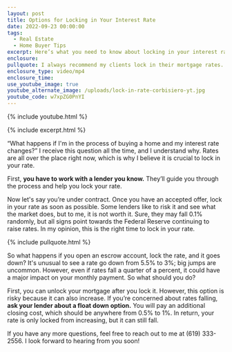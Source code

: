 ```yaml
---
layout: post
title: Options for Locking in Your Interest Rate
date: 2022-09-23 00:00:00
tags:
  - Real Estate
  - Home Buyer Tips
excerpt: Here’s what you need to know about locking in your interest rate.
enclosure:
pullquote: I always recommend my clients lock in their mortgage rates.
enclosure_type: video/mp4
enclosure_time:
use_youtube_image: true
youtube_alternate_image: /uploads/lock-in-rate-corbisiero-yt.jpg
youtube_code: w7xpZG0PnYI
---
```

{% include youtube.html %}

{% include excerpt.html %}

“What happens if I'm in the process of buying a home and my interest rate changes?” I receive this question all the time, and I understand why. Rates are all over the place right now, which is why I believe it is crucial to lock in your rate.

First, **you have to work with a lender you know.** They’ll guide you through the process and help you lock your rate.&nbsp;

Now let's say you’re under contract. Once you have an accepted offer, lock in your rate as soon as possible. Some lenders like to risk it and see what the market does, but to me, it is not worth it. Sure, they may fall 0.1% randomly, but all signs point towards the Federal Reserve continuing to raise rates. In my opinion, this is the right time to lock in your rate.

{% include pullquote.html %}

So what happens if you open an escrow account, lock the rate, and it goes down? It's unusual to see a rate go down from 5.5% to 3%; big jumps are uncommon. However, even if rates fall a quarter of a percent, it could have a major impact on your monthly payment. So what should you do?&nbsp;

First, you can unlock your mortgage after you lock it. However, this option is risky because it can also increase. If you’re concerned about rates falling, **ask your lender about a float down option.** You will pay an additional closing cost, which should be anywhere from 0.5% to 1%. In return, your rate is only locked from increasing, but it can still fall.&nbsp;

If you have any more questions, feel free to reach out to me at (619) 333-2556. I look forward to hearing from you soon\!